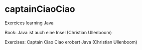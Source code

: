 # captainCiaoCiao
Exercices learning Java 

Book: Java ist auch eine Insel (Christian Ullenboom)

Exercises: Captain Ciao Ciao erobert Java (Christian Ullenboom)
